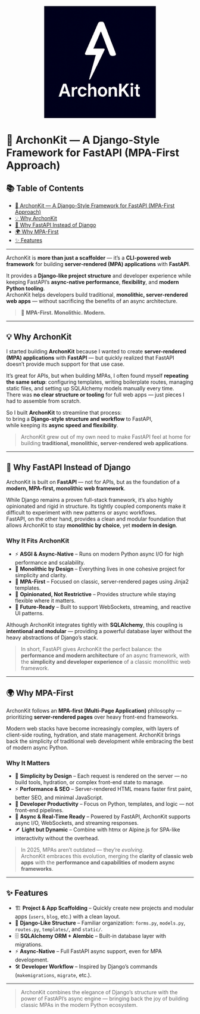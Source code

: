 <div align="center">
  <img src="assets/ArchonKit.png" alt="Logo" width="300">
</div>


# 👑 **ArchonKit** — A Django-Style Framework for FastAPI (MPA-First Approach)

## 📚 Table of Contents

- [👑 ArchonKit — A Django-Style Framework for FastAPI (MPA-First Approach)](#-archonkit--a-django-style-framework-for-fastapi-mpa-first-approach)
- [💡 Why ArchonKit](#-why-archonkit)
- [🧠 Why FastAPI Instead of Django](#-why-fastapi-instead-of-django)
- [🌍 Why MPA-First](#-why-mpa-first)
- [✨ Features](#-features)

---

ArchonKit is **more than just a scaffolder** — it’s a **CLI-powered web framework** for building **server-rendered (MPA) applications** with **FastAPI**.

It provides a **Django-like project structure** and developer experience while keeping FastAPI’s **async-native performance**, **flexibility**, and **modern Python tooling**.  
ArchonKit helps developers build traditional, **monolithic, server-rendered web apps** — without sacrificing the benefits of an async architecture.

> 🧱 **MPA-First. Monolithic. Modern.**

---

## 💡 Why ArchonKit

I started building **ArchonKit** because I wanted to create **server-rendered (MPA) applications** with **FastAPI** — but quickly realized that FastAPI doesn’t provide much support for that use case.  

It’s great for APIs, but when building MPAs, I often found myself **repeating the same setup**: configuring templates, writing boilerplate routes, managing static files, and setting up SQLAlchemy models manually every time.  
There was **no clear structure or tooling** for full web apps — just pieces I had to assemble from scratch.

So I built **ArchonKit** to streamline that process:  
to bring a **Django-style structure and workflow** to FastAPI,  
while keeping its **async speed and flexibility**.

> ArchonKit grew out of my own need to make FastAPI feel at home for building **traditional, monolithic, server-rendered web applications**.

---

## 🧠 Why FastAPI Instead of Django

ArchonKit is built on **FastAPI** — not for APIs, but as the foundation of a **modern, MPA-first, monolithic web framework**.

While Django remains a proven full-stack framework, it’s also highly opinionated and rigid in structure. Its tightly coupled components make it difficult to experiment with new patterns or async workflows.  
FastAPI, on the other hand, provides a clean and modular foundation that allows ArchonKit to stay **monolithic by choice**, yet **modern in design**.

### Why It Fits ArchonKit
- ⚡ **ASGI & Async-Native** – Runs on modern Python async I/O for high performance and scalability.  
- 🧩 **Monolithic by Design** – Everything lives in one cohesive project for simplicity and clarity.  
- 🧠 **MPA-First** – Focused on classic, server-rendered pages using Jinja2 templates.  
- 🧱 **Opinionated, Not Restrictive** – Provides structure while staying flexible where it matters. 
- 🔮 **Future-Ready** – Built to support WebSockets, streaming, and reactive UI patterns.

Although ArchonKit integrates tightly with **SQLAlchemy**, this coupling is **intentional and modular** — providing a powerful database layer without the heavy abstractions of Django’s stack.

> In short, FastAPI gives ArchonKit the perfect balance: the **performance and modern architecture** of an async framework, with the **simplicity and developer experience** of a classic monolithic web framework.

---

## 🌍 Why MPA-First

ArchonKit follows an **MPA-first (Multi-Page Application)** philosophy — prioritizing **server-rendered pages** over heavy front-end frameworks.

Modern web stacks have become increasingly complex, with layers of client-side routing, hydration, and state management. ArchonKit brings back the simplicity of traditional web development while embracing the best of modern async Python.

### Why It Matters
- 🧩 **Simplicity by Design** – Each request is rendered on the server — no build tools, hydration, or complex front-end state to manage.  
- ⚡ **Performance & SEO** – Server-rendered HTML means faster first paint, better SEO, and minimal JavaScript.  
- 🧠 **Developer Productivity** – Focus on Python, templates, and logic — not front-end pipelines.  
- 🔌 **Async & Real-Time Ready** – Powered by FastAPI, ArchonKit supports async I/O, WebSockets, and streaming responses.  
- 🪶 **Light but Dynamic** – Combine with htmx or Alpine.js for SPA-like interactivity without the overhead.

> In 2025, MPAs aren’t outdated — they’re *evolving*.  
> ArchonKit embraces this evolution, merging the **clarity of classic web apps** with the **performance and capabilities of modern async frameworks**.

---

## ✨ Features

- 🏗️ **Project & App Scaffolding** – Quickly create new projects and modular apps (`users`, `blog`, etc.) with a clean layout.  
- 📂 **Django-Like Structure** – Familiar organization: `forms.py`, `models.py`, `routes.py`, `templates/`, and `static/`.  
- 🗄️ **SQLAlchemy ORM + Alembic** – Built-in database layer with migrations.  
- ⚡ **Async-Native** – Full FastAPI async support, even for MPA development.  
- 🛠️ **Developer Workflow** – Inspired by Django’s commands (`makemigrations`, `migrate`, etc.).  

---

> ArchonKit combines the elegance of Django’s structure with the power of FastAPI’s async engine — bringing back the joy of building classic MPAs in the modern Python ecosystem.
